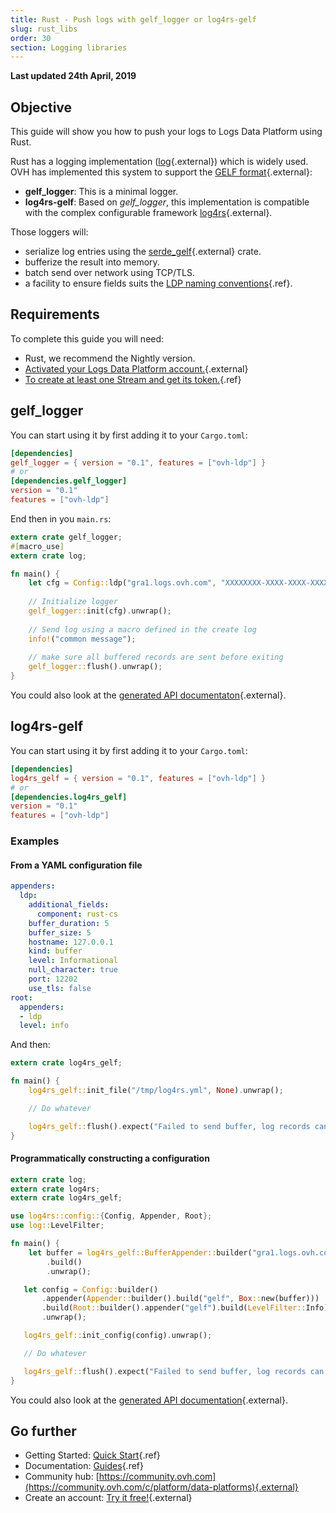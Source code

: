 ```yaml
---
title: Rust - Push logs with gelf_logger or log4rs-gelf
slug: rust_libs
order: 30
section: Logging libraries
---
```


**Last updated 24th April, 2019**

## Objective

This guide will show you how to push your logs to Logs Data Platform using Rust.

Rust has a logging implementation ([log](https://docs.rs/log/*/log/){.external}) which is widely used. OVH has implemented this system to support the [GELF format](http://docs.graylog.org/en/latest/pages/gelf.html#gelf-payload-specification){.external}:

- **gelf_logger**: This is a minimal logger.
- **log4rs-gelf**: Based on _gelf_logger_, this implementation is compatible with the complex configurable framework [log4rs](https://docs.rs/log4rs/*/log4rs/){.external}.

Those loggers will:

- serialize log entries  using the [serde_gelf](https://crates.io/crates/serde_gelf){.external} crate.
- bufferize the result into memory.
- batch send over network using TCP/TLS.
- a facility to ensure fields suits the [LDP naming conventions](../field_naming_conventions/guide.en-gb.md){.ref}.

## Requirements

To complete this guide you will need:

- Rust, we recommend the Nightly version.
- [Activated your Logs Data Platform account.](https://www.ovh.com/fr/order/express/#/new/express/resume?products=~%28~%28planCode~%27logs-basic~productId~%27logs%29){.external}
- [To create at least one Stream and get its token.](../quick_start/guide.en-gb.md){.ref}

## gelf_logger

You can start using it by first adding it to your `Cargo.toml`:

```toml
[dependencies]
gelf_logger = { version = "0.1", features = ["ovh-ldp"] }
# or 
[dependencies.gelf_logger]
version = "0.1"
features = ["ovh-ldp"]
```

End then in you `main.rs`:

```rust hl_lines="6"
extern crate gelf_logger;
#[macro_use]
extern crate log;

fn main() {
    let cfg = Config::ldp("gra1.logs.ovh.com", "XXXXXXXX-XXXX-XXXX-XXXX-XXXXXXXXXXXX");
    
    // Initialize logger
    gelf_logger::init(cfg).unwrap();
    
    // Send log using a macro defined in the create log
    info!("common message");
    
    // make sure all buffered records are sent before exiting
    gelf_logger::flush().unwrap();
}
```

You could also look at the [generated API documentaton](https://docs.rs/gelf_logger/*){.external}.

## log4rs-gelf

You can start using it by first adding it to your `Cargo.toml`:

```toml
[dependencies]
log4rs_gelf = { version = "0.1", features = ["ovh-ldp"] }
# or 
[dependencies.log4rs_gelf]
version = "0.1"
features = ["ovh-ldp"]
```

### Examples

#### From a YAML configuration file

```yaml
appenders:
  ldp:
    additional_fields:
      component: rust-cs
    buffer_duration: 5
    buffer_size: 5
    hostname: 127.0.0.1
    kind: buffer
    level: Informational
    null_character: true
    port: 12202
    use_tls: false
root:
  appenders:
  - ldp
  level: info
```

And then:

```rust
extern crate log4rs_gelf;

fn main() {
    log4rs_gelf::init_file("/tmp/log4rs.yml", None).unwrap();

    // Do whatever

    log4rs_gelf::flush().expect("Failed to send buffer, log records can be lost !");
}
```

#### Programmatically constructing a configuration

```rust hl_lines="9"
extern crate log;
extern crate log4rs;
extern crate log4rs_gelf;

use log4rs::config::{Config, Appender, Root};
use log::LevelFilter;

fn main() {
    let buffer = log4rs_gelf::BufferAppender::builder("gra1.logs.ovh.com","XXXXXXXX-XXXX-XXXX-XXXX-XXXXXXXXXXXX")
        .build()
        .unwrap();

   let config = Config::builder()
       .appender(Appender::builder().build("gelf", Box::new(buffer)))
       .build(Root::builder().appender("gelf").build(LevelFilter::Info))
       .unwrap();

   log4rs_gelf::init_config(config).unwrap();

   // Do whatever

   log4rs_gelf::flush().expect("Failed to send buffer, log records can be lost !");
}
```

You could also look at the [generated API documentation](https://docs.rs/log4rs-gelf/*){.external}.

## Go further

- Getting Started: [Quick Start](../quick_start/guide.en-gb.md){.ref}
- Documentation: [Guides](../product.en-gb.md){.ref}
- Community hub: [https://community.ovh.com](https://community.ovh.com/c/platform/data-platforms){.external}
- Create an account: [Try it free!](https://www.ovh.com/fr/order/express/#/new/express/resume?products=~%28~%28planCode~%27logs-basic~productId~%27logs%29){.external}
